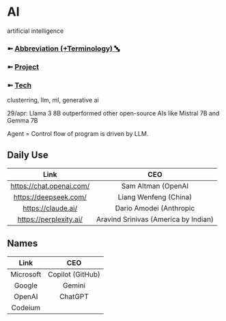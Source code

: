 # AI
artificial intelligence

### ➼ [Abbreviation (+Terminology) 🔤](Abbreviation)
### ➼ [Project](Project)
### ➼ [Tech](Tech)
clusterring, llm, ml, generative ai

29/apr: Llama 3 8B outperformed other open-source AIs like Mistral 7B and Gemma 7B

Agent = Control flow of program is driven by LLM.

## Daily Use

Link|CEO
:-:|:-:
https://chat.openai.com/|Sam Altman (OpenAI | America)
https://deepseek.com/|Liang Wenfeng (China)
https://claude.ai/|Dario Amodei (Anthropic | America by Italian)
https://perplexity.ai/|Aravind Srinivas (America by Indian)

## Names

Link|CEO
:-:|:-:
Microsoft|Copilot (GitHub)
Google|Gemini
OpenAI|ChatGPT
Codeium|

